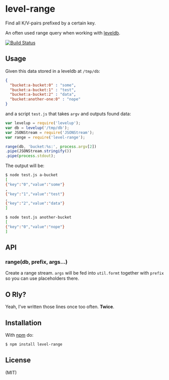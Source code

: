 # level-range

Find all K/V-pairs prefixed by a certain key.

An often used range query when working with
[leveldb](https://github.com/rvagg/node-levelup).

[![Build Status](https://travis-ci.org/juliangruber/level-range.png)](https://travis-ci.org/juliangruber/level-range)

## Usage

Given this data stored in a leveldb at `/tmp/db`:

```json
{
  "bucket:a-bucket:0" : "some",
  "bucket:a-bucket:1" : "test",
  "bucket:a-bucket:2" : "data",
  "bucket:another-one:0" : "nope"
}
```

and a script `test.js` that takes `argv` and outputs found data:

```js
var levelup = require('levelup');
var db = levelup('/tmp/db');
var JSONStream = require('JSONStream');
var range = require('level-range');

range(db, 'bucket:%s:', process.argv[2])
.pipe(JSONStream.stringify())
.pipe(process.stdout);
```

The output will be:

```bash
$ node test.js a-bucket
[
{"key":"0","value":"some"}
,
{"key":"1","value":"test"}
,
{"key":"2","value":"data"}
]

$ node test.js another-bucket
[
{"key":"0","value":"nope"}
]
```

## API

### range(db, prefix, args...)

Create a range stream. `args` will be fed into `util.formt` together with `prefix` so you can
use placeholders there.

## O Rly?

Yeah, I've written those lines once too often. **Twice**.

## Installation

With [npm](http://npmjs.org) do:

```bash
$ npm install level-range
```

## License

(MIT)
